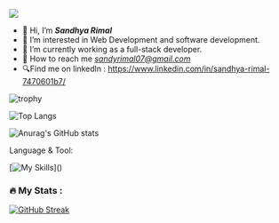 ![](https://komarev.com/ghpvc/?username=sandhya8109&color=brightgreen)
- 👋 Hi, I’m <b><i>Sandhya Rimal</b></i>
- 👀 I’m interested in Web Development and software development.  
- 🌱 I’m currently working as a full-stack developer.
- 🤝 How to reach me <i>sandyrimal07@gmail.com</i>
- 🔍Find me on linkedln : https://www.linkedin.com/in/sandhya-rimal-7470601b7/

  

![trophy](https://github-profile-trophy.vercel.app/?username=sandhya8109&theme=monokai)


![Top Langs](https://github-readme-stats.vercel.app/api/top-langs/?username=sandhya8109&theme=monokai&hide_progress=true)


  ![Anurag's GitHub stats](https://github-readme-stats.vercel.app/api?username=sandhya8109&theme=monokai&show_icons=true)


Language & Tool:  

[![My Skills](https://skillicons.dev/icons?i=html,css,bootstrap,js,react,jquery,c,cs,cpp,java,dotnet,php,laravel,git,github,linux,mysql,vscode,)]()

### :fire: My Stats :
[![GitHub Streak](https://streak-stats.demolab.com/?user=sandhya8109&theme=monokai)](https://git.io/streak-stats)
